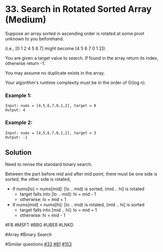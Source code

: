 # 33. Search in Rotated Sorted Array (Medium)

Suppose an array sorted in ascending order is rotated at some pivot unknown to you beforehand.

(i.e., [0 1 2 4 5 6 7] might become [4 5 6 7 0 1 2]).

You are given a target value to search. If found in the array return its index, otherwise return -1.

You may assume no duplicate exists in the array.

Your algorithm's runtime complexity must be in the order of O(log n).

### Example 1:
```
Input: nums = [4,5,6,7,0,1,2], target = 0
Output: 4
```
### Example 2:
```
Input: nums = [4,5,6,7,0,1,2], target = 3
Output: -1
```

## Solution
Need to revise the standard binary search. 

Between the part before mid and after mid point, there must be one side is sorted, the other side is rotated,
- if nums[lo] < nums[mid]: [lo .. mid) is sorted, (mid .. hi] is rotated
  - target falls into [lo .. mid]: hi = mid - 1
  - otherwise: lo = mid + 1
- if nums[mid] < nums[hi]: [lo .. mid) is rotated, (mid .. hi] is sorted
  - target falls into [mid .. hi]: lo = mid + 1
  - otherwise: hi = mid - 1

#FB #MSFT #BBG #UBER #LNKD

#Array #Binary Search

#Similar questions [#33](../p033m/README.md) [#81](../p081m/README.md) [#153](../p153m/README.md)
